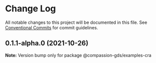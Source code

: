 # Change Log

All notable changes to this project will be documented in this file.
See [Conventional Commits](https://conventionalcommits.org) for commit guidelines.

## 0.1.1-alpha.0 (2021-10-26)

**Note:** Version bump only for package @compassion-gds/examples-cra
